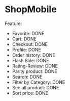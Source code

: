 # ShopMobile

Feature:
 + Favorite:                DONE
 + Cart:                    DONE
 + Checkout:                DONE
 + Profile:                 DONE
 + Order history:           DONE
 + Flash Sale:              DONE
 + Rating-Review:           DONE
 + Parity product:          DONE
 + Search:                  DONE
 + Filter by Category:      DONE
 + See all product:         DONE
 + Sort price:              DONE
